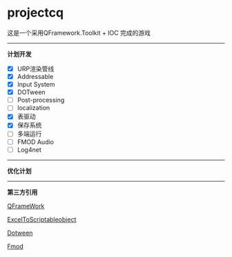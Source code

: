# **projectcq**

这是一个采用QFramework.Toolkit + IOC 完成的游戏
* * *
**计划开发**
- [X] URP渲染管线
- [x] Addressable
- [X] Input System
- [X] DOTween
- [ ] Post-processing
- [ ] localization
- [X] 表驱动
- [X] 保存系统
- [ ] 多端运行
- [ ] FMOD Audio
- [ ] Log4net
* * *
**优化计划**

* * *
**第三方引用**

  [QFrameWork](https://github.com/liangxiegame/QFramework)
  
  
  [ExcelToScriptableobject](https://github.com/greatclock/excel_to_scriptableobject)


  [Dotween](http://dotween.demigiant.com/) 


  [Fmod](https://www.fmod.com/unity) 



